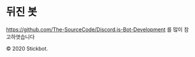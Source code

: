 # 뒤진 봇



https://github.com/The-SourceCode/Discord.js-Bot-Development 를 많이 참고하엿습니다

© 2020 Stickbot.

